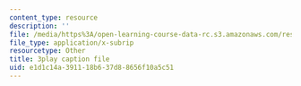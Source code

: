 ```yaml
---
content_type: resource
description: ''
file: /media/https%3A/open-learning-course-data-rc.s3.amazonaws.com/res-2-002-finite-element-procedures-for-solids-and-structures-spring-2010/e1d1c14a391118b637d88656f10a5c51_o2Vlt1avXCs.srt
file_type: application/x-subrip
resourcetype: Other
title: 3play caption file
uid: e1d1c14a-3911-18b6-37d8-8656f10a5c51
---
```

